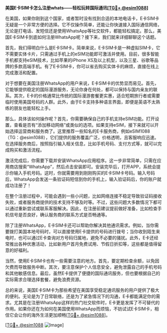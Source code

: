 **美国E卡SIM卡怎么注册whats——轻松玩转国际通讯[[TG💪+ @esim1088](https://t.me/s/esim1088)]**

在美国，如果你刚到这个国家，或者暂时没有找到合适的本地电话卡，E卡SIM卡无疑是一个非常方便的选择。它不仅操作简单，还能让你快速接入国际通信网络，无论是打电话、发短信还是使用WhatsApp等社交软件，都能轻松搞定。那么，美国E卡SIM卡到底如何注册WhatsApp呢？接下来，我们就来详细聊聊这个话题。

首先，我们得明白什么是E卡SIM卡。简单来说，E卡SIM卡是一种虚拟SIM卡，它不需要实体卡片，只需通过手机上的eSIM功能即可激活并使用。目前，很多智能手机都支持eSIM技术，比如苹果的iPhone XS及以上机型，以及三星、谷歌等品牌的多款高端手机。有了E卡SIM卡，你可以省去购买实体卡的麻烦，直接在线上完成激活和配置。

对于想要在美国注册WhatsApp的用户来说，E卡SIM卡的优势显而易见。首先，它能够提供稳定的国际漫游服务，无论你身在何处，都可以保持与国内亲友的联系。其次，E卡的价格通常比传统的国际漫游套餐更实惠，适合短期旅行者或需要临时使用美国号码的人群。此外，由于E卡支持多种语言界面，即便是英语不太熟练的朋友也能轻松上手。

那么，具体该如何操作呢？首先，你需要确保自己的手机支持eSIM功能。打开设置，查看是否有“添加移动网络”或类似的选项。如果支持eSIM，接下来就可以开始选择运营商和服务商了。这里推荐一些知名的E卡服务商，例如eSIM1088（TG：@esim1088），它们提供的服务覆盖广泛，价格透明，且客服响应迅速。在选择服务商后，按照指引输入相关信息，比如手机号码、支付方式等，就可以完成购买和激活流程。

激活完成后，你需要下载并安装WhatsApp应用程序。这一步非常简单，只需在应用商店搜索“WhatsApp”，然后点击安装即可。安装完毕后，打开APP，系统会提示你输入手机号码。这时，你就需要用到刚刚购买的E卡SIM卡号码。输入号码后，WhatsApp会发送一条验证码短信到你的手机上，输入验证码后，你的账户就成功注册了！

在整个注册过程中，可能会遇到一些小问题，比如网络连接不稳定导致验证码接收失败，或者服务商提供的技术支持不够及时等。不过，这些问题大多数情况下都可以通过重新尝试或联系客服解决。因此，在注册前建议提前做好准备，比如检查手机信号是否良好，确认服务商的联系方式是否畅通等。

除了注册WhatsApp，E卡SIM卡还可以帮助你解决其他通讯需求。例如，当你需要拨打美国本地号码时，可以直接使用E卡提供的号码进行拨号；当你收到陌生来电时，也可以通过E卡查询对方号码归属地，避免不必要的骚扰。此外，E卡还经常推出各种优惠活动，比如新用户首月免费试用、节假日折扣等，这些都是值得留意的好福利。

当然，使用E卡SIM卡也有一些需要注意的地方。首先，要定期检查余额，以免因欠费而导致服务中断。其次，要注意保护个人信息安全，避免泄露自己的手机号码和其他敏感信息。最后，虽然E卡提供了便捷的国际通讯服务，但也要根据自己的实际需求合理选择套餐，避免浪费资源。

总的来说，美国E卡SIM卡为那些希望在美国享受稳定通讯服务的用户提供了极大的便利。无论是为了日常联络，还是为了紧急情况下的沟通，E卡都能满足你的需求。尤其是在注册WhatsApp这样的热门社交软件时，E卡更是发挥了不可替代的作用。如果你还在为如何在美国使用WhatsApp而烦恼，不妨试试E卡SIM卡，相信它会让你的海外生活更加顺畅[[TG💪+ @esim1088](https://t.me/s/esim1088)]。

[[TG💪+ @esim1088](https://t.me/s/esim1088) ![Image](https://i.postimg.cc/4NQfJmqS/Snipaste-2025-05-13-00-14-12.png)]